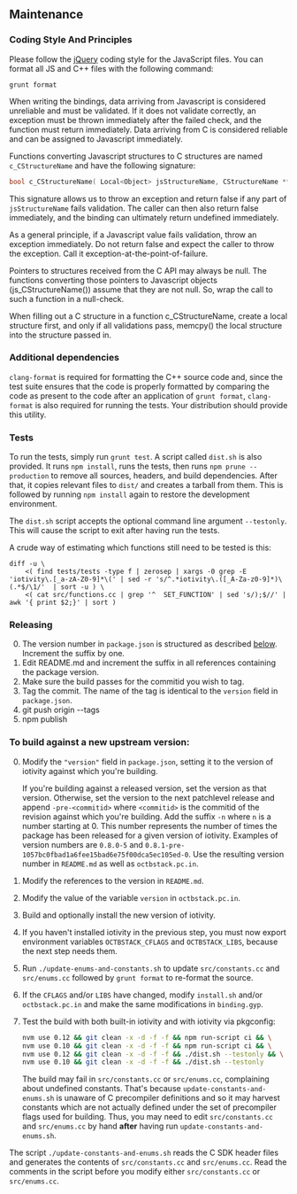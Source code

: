 ## Maintenance

### Coding Style And Principles
Please follow the [jQuery][] coding style for the JavaScript files. You can format all JS and C++ files with the following command:
```
grunt format
```

When writing the bindings, data arriving from Javascript is considered unreliable and must be validated. If it does not validate correctly, an exception must be thrown immediately after the failed check, and the function must return immediately. Data arriving from C is considered reliable and can be assigned to Javascript immediately.

Functions converting Javascript structures to C structures are named ```c_CStructureName``` and have the following signature:

```C++
bool c_CStructureName( Local<Object> jsStructureName, CStructureName **p_putStructurePointerHere );
```

This signature allows us to throw an exception and return false if any part of ```jsStructureName``` fails validation. The caller can then also return false immediately, and the binding can ultimately return undefined immediately.

As a general principle, if a Javascript value fails validation, throw an exception immediately. Do not return false and expect the caller to throw the exception. Call it exception-at-the-point-of-failure.

Pointers to structures received from the C API may always be null. The functions converting those pointers to Javascript objects (js_CStructureName()) assume that they are not null. So, wrap the call to such a function in a null-check.

When filling out a C structure in a function c_CStructureName, create a local structure first, and only if all validations pass, memcpy() the local structure into the structure passed in.

### Additional dependencies
```clang-format``` is required for formatting the C++ source code and, since the test suite ensures that the code is properly formatted by comparing the code as present to the code after an application of ```grunt format```, ```clang-format``` is also required for running the tests. Your distribution should provide this utility.

### Tests

To run the tests, simply run ```grunt test```. A script called ```dist.sh``` is also provided. It runs ```npm install```, runs the tests, then runs ```npm prune --production``` to remove all sources, headers, and build dependencies. After that, it copies relevant files to ```dist/``` and creates a tarball from them. This is followed by running ```npm install``` again to restore the development environment.

The ```dist.sh``` script accepts the optional command line argument ```--testonly```. This will cause the script to exit after having run the tests.

A crude way of estimating which functions still need to be tested is this:

```
diff -u \
	<( find tests/tests -type f | zerosep | xargs -0 grep -E 'iotivity\.[_a-zA-Z0-9]*\(' | sed -r 's/^.*iotivity\.([_A-Za-z0-9]*)\(.*$/\1/'  | sort -u ) \
	<( cat src/functions.cc | grep '^  SET_FUNCTION' | sed 's/);$//' | awk '{ print $2;}' | sort )
```

### Releasing
0. The version number in ```package.json``` is structured as described [below](#version-number-structure). Increment the suffix by one.
0. Edit README.md and increment the suffix in all references containing the package version.
0. Make sure the build passes for the commitid you wish to tag.
0. Tag the commit. The name of the tag is identical to the ```version``` field in ```package.json```.
0. git push origin --tags
0. npm publish

### To build against a new upstream version:

0. Modify the ```"version"``` field in ```package.json```, setting it to the version of iotivity against which you're building.

    If <a name="version-number-structure"></a>you're building against a released version, set the version as that version. Otherwise, set the version to the next patchlevel release and append ```-pre-<commitid>``` where ```<commitid>``` is the commitid of the revision against which you're building. Add the suffix ```-n``` where ```n``` is a number starting at 0. This number represents the number of times the package has been released for a given version of iotivity. Examples of version numbers are ```0.8.0-5``` and ```0.8.1-pre-1057bc0fbad1a6fee15bad6e75f00dca5ec105ed-0```. Use the resulting version number in ```README.md``` as well as ```octbstack.pc.in```.
0. Modify the references to the version in ```README.md```.
0. Modify the value of the variable ```version``` in ```octbstack.pc.in```.
0. Build and optionally install the new version of iotivity.
0. If you haven't installed iotivity in the previous step, you must now export environment variables ```OCTBSTACK_CFLAGS``` and ```OCTBSTACK_LIBS```, because the next step needs them.
0. Run ```./update-enums-and-constants.sh``` to update ```src/constants.cc``` and ```src/enums.cc``` followed by ```grunt format``` to re-format the source.
0. If the ```CFLAGS``` and/or ```LIBS``` have changed, modify ```install.sh``` and/or ```octbstack.pc.in``` and make the same modifications in ```binding.gyp```.
0. Test the build with both built-in iotivity and with iotivity via pkgconfig:

    ```sh
	nvm use 0.12 && git clean -x -d -f -f && npm run-script ci && \
	nvm use 0.10 && git clean -x -d -f -f && npm run-script ci && \
	nvm use 0.12 && git clean -x -d -f -f && ./dist.sh --testonly && \
	nvm use 0.10 && git clean -x -d -f -f && ./dist.sh --testonly
	```

    The build may fail in ```src/constants.cc``` or ```src/enums.cc```, complaining about undefined constants. That's because ```update-constants-and-enums.sh``` is unaware of C precompiler definitions and so it may harvest constants which are not actually defined under the set of precompiler flags used for building. Thus, you may need to edit ```src/constants.cc``` and ```src/enums.cc``` by hand **after** having run ```update-constants-and-enums.sh```.

The script ```./update-constants-and-enums.sh``` reads the C SDK header files and generates the contents of ```src/constants.cc``` and ```src/enums.cc```. Read the comments in the script before you modify either ```src/constants.cc``` or ```src/enums.cc```.

[jQuery]: http://contribute.jquery.org/style-guide/js/
